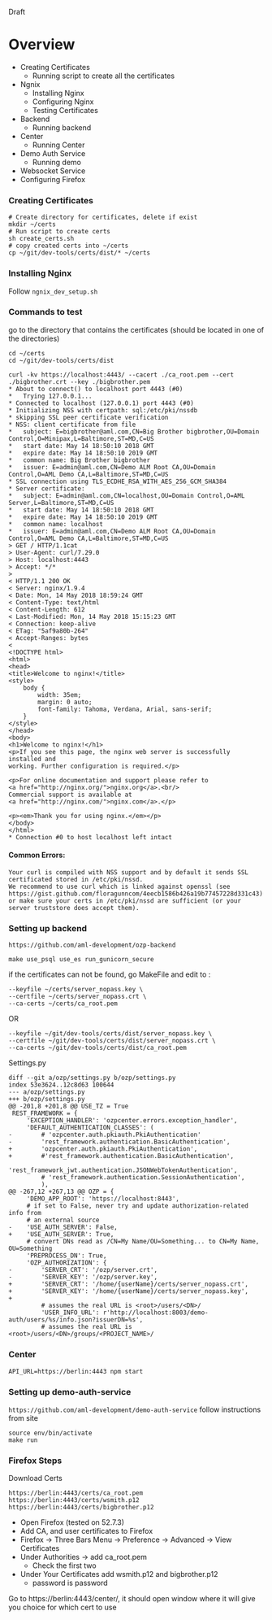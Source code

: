 Draft

# Overview
* Creating Certificates
  * Running script to create all the certificates
* Ngnix
  * Installing Nginx
  * Configuring Nginx
  * Testing Certificates
* Backend
  * Running backend
* Center
  * Running Center
* Demo Auth Service
  * Running demo
* Websocket Service
* Configuring Firefox

### Creating Certificates
```
# Create directory for certificates, delete if exist
mkdir ~/certs
# Run script to create certs
sh create_certs.sh
# copy created certs into ~/certs
cp ~/git/dev-tools/certs/dist/* ~/certs
```
### Installing Nginx
Follow `ngnix_dev_setup.sh`

### Commands to test
go to the directory that contains the certificates (should be located in one of the directories)
```
cd ~/certs
cd ~/git/dev-tools/certs/dist
```

```
curl -kv https://localhost:4443/ --cacert ./ca_root.pem --cert ./bigbrother.crt --key ./bigbrother.pem
* About to connect() to localhost port 4443 (#0)
*   Trying 127.0.0.1...
* Connected to localhost (127.0.0.1) port 4443 (#0)
* Initializing NSS with certpath: sql:/etc/pki/nssdb
* skipping SSL peer certificate verification
* NSS: client certificate from file
* 	subject: E=bigbrother@aml.com,CN=Big Brother bigbrother,OU=Domain Control,O=Minipax,L=Baltimore,ST=MD,C=US
* 	start date: May 14 18:50:10 2018 GMT
* 	expire date: May 14 18:50:10 2019 GMT
* 	common name: Big Brother bigbrother
* 	issuer: E=admin@aml.com,CN=Demo ALM Root CA,OU=Domain Control,O=AML Demo CA,L=Baltimore,ST=MD,C=US
* SSL connection using TLS_ECDHE_RSA_WITH_AES_256_GCM_SHA384
* Server certificate:
* 	subject: E=admin@aml.com,CN=localhost,OU=Domain Control,O=AML Server,L=Baltimore,ST=MD,C=US
* 	start date: May 14 18:50:10 2018 GMT
* 	expire date: May 14 18:50:10 2019 GMT
* 	common name: localhost
* 	issuer: E=admin@aml.com,CN=Demo ALM Root CA,OU=Domain Control,O=AML Demo CA,L=Baltimore,ST=MD,C=US
> GET / HTTP/1.1cat
> User-Agent: curl/7.29.0
> Host: localhost:4443
> Accept: */*
>
< HTTP/1.1 200 OK
< Server: nginx/1.9.4
< Date: Mon, 14 May 2018 18:59:24 GMT
< Content-Type: text/html
< Content-Length: 612
< Last-Modified: Mon, 14 May 2018 15:15:23 GMT
< Connection: keep-alive
< ETag: "5af9a80b-264"
< Accept-Ranges: bytes
<
<!DOCTYPE html>
<html>
<head>
<title>Welcome to nginx!</title>
<style>
    body {
        width: 35em;
        margin: 0 auto;
        font-family: Tahoma, Verdana, Arial, sans-serif;
    }
</style>
</head>
<body>
<h1>Welcome to nginx!</h1>
<p>If you see this page, the nginx web server is successfully installed and
working. Further configuration is required.</p>

<p>For online documentation and support please refer to
<a href="http://nginx.org/">nginx.org</a>.<br/>
Commercial support is available at
<a href="http://nginx.com/">nginx.com</a>.</p>

<p><em>Thank you for using nginx.</em></p>
</body>
</html>
* Connection #0 to host localhost left intact

```
#### Common Errors:
```
Your curl is compiled with NSS support and by default it sends SSL certificated stored in /etc/pki/nssd.
We recommend to use curl which is linked against openssl (see https://gist.github.com/floragunncom/4eecb1586b426a19b77457228d331c43)
or make sure your certs in /etc/pki/nssd are sufficient (or your server truststore does accept them).
```


### Setting up backend
`https://github.com/aml-development/ozp-backend`

```
make use_psql use_es run_gunicorn_secure
```

if the certificates can not be found, go MakeFile and edit to :
```
--keyfile ~/certs/server_nopass.key \
--certfile ~/certs/server_nopass.crt \
--ca-certs ~/certs/ca_root.pem
```
OR
```
--keyfile ~/git/dev-tools/certs/dist/server_nopass.key \
--certfile ~/git/dev-tools/certs/dist/server_nopass.crt \
--ca-certs ~/git/dev-tools/certs/dist/ca_root.pem
```

Settings.py

```
diff --git a/ozp/settings.py b/ozp/settings.py
index 53e3624..12c8d63 100644
--- a/ozp/settings.py
+++ b/ozp/settings.py
@@ -201,8 +201,8 @@ USE_TZ = True
 REST_FRAMEWORK = {
     'EXCEPTION_HANDLER': 'ozpcenter.errors.exception_handler',
     'DEFAULT_AUTHENTICATION_CLASSES': (
-        # 'ozpcenter.auth.pkiauth.PkiAuthentication'
-        'rest_framework.authentication.BasicAuthentication',
+        'ozpcenter.auth.pkiauth.PkiAuthentication',
+        #'rest_framework.authentication.BasicAuthentication',
         'rest_framework_jwt.authentication.JSONWebTokenAuthentication',
         # 'rest_framework.authentication.SessionAuthentication',
         ),
@@ -267,12 +267,13 @@ OZP = {
     'DEMO_APP_ROOT': 'https://localhost:8443',
     # if set to False, never try and update authorization-related info from
     # an external source
-    'USE_AUTH_SERVER': False,
+    'USE_AUTH_SERVER': True,
     # convert DNs read as /CN=My Name/OU=Something... to CN=My Name, OU=Something
     'PREPROCESS_DN': True,
     'OZP_AUTHORIZATION': {
-        'SERVER_CRT': '/ozp/server.crt',
-        'SERVER_KEY': '/ozp/server.key',
+        'SERVER_CRT': '/home/{userName}/certs/server_nopass.crt',
+        'SERVER_KEY': '/home/{userName}/certs/server_nopass.key',
+
         # assumes the real URL is <root>/users/<DN>/
         'USER_INFO_URL': r'http://localhost:8003/demo-auth/users/%s/info.json?issuerDN=%s',
         # assumes the real URL is <root>/users/<DN>/groups/<PROJECT_NAME>/
```

### Center
```
API_URL=https://berlin:4443 npm start
```

### Setting up demo-auth-service
`https://github.com/aml-development/demo-auth-service`
follow instructions from site

```
source env/bin/activate
make run
```


### Firefox Steps
Download Certs
```
https://berlin:4443/certs/ca_root.pem
https://berlin:4443/certs/wsmith.p12
https://berlin:4443/certs/bigbrother.p12
```

* Open Firefox (tested on 52.7.3)
* Add CA, and user certificates to Firefox
* Firefox -> Three Bars Menu -> Preference -> Advanced -> View Certificates
* Under Authorities -> add ca_root.pem
  * Check the first two
* Under Your Certificates add wsmith.p12 and bigbrother.p12
  * password is password

Go to https://berlin:4443/center/, it should open window where it will give you choice for which cert to use
